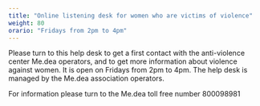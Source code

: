 ```yaml
---
title: "Online listening desk for women who are victims of violence"
weight: 80
orario: "Fridays from 2pm to 4pm"
---
```


Please turn to this help desk to get a first contact with the anti-violence center Me.dea operators, and to get more information about violence against women.
It is open on Fridays from 2pm to 4pm.
The help desk is managed by the Me.dea association operators.

For information please turn to the Me.dea toll free number 800098981  
<!--{{< chat party="violenzadomestica" operatorname="Sportello online di ascolto per le donne vittime di violenza" >}}-->

